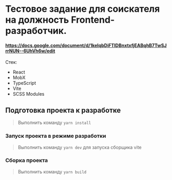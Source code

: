 # Тестовое задание для соискателя на должность Frontend-разработчик.
#### https://docs.google.com/document/d/1kelqbDiFTlDBnxtxfjEABqhB7TwSJrrNUN--6UhVh6w/edit


Стек: 
 - React 
 - MobX
 - TypeScript
 - Vite
 - SCSS Modules

## Подготовка проекта к разработке

> Выполнить команду `yarn install`

### Запуск проекта в режиме разработки

> Выполнить команду `yarn dev` для запуска сборщика vite

### Сборка проекта

> Выполнить команду `yarn build`